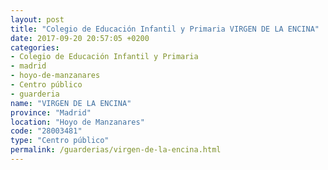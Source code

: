 ```yaml
---
layout: post
title: "Colegio de Educación Infantil y Primaria VIRGEN DE LA ENCINA"
date: 2017-09-20 20:57:05 +0200
categories:
- Colegio de Educación Infantil y Primaria
- madrid
- hoyo-de-manzanares
- Centro público
- guarderia
name: "VIRGEN DE LA ENCINA"
province: "Madrid"
location: "Hoyo de Manzanares"
code: "28003481"
type: "Centro público"
permalink: /guarderias/virgen-de-la-encina.html
---
```

